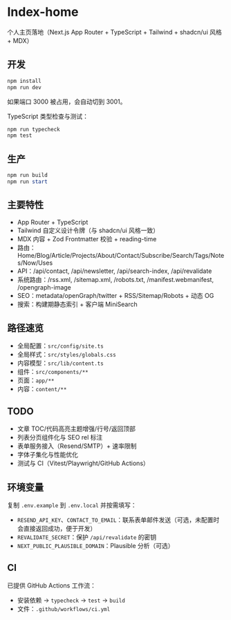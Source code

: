 # Index-home

个人主页落地（Next.js App Router + TypeScript + Tailwind + shadcn/ui 风格 + MDX）

## 开发

```powershell
npm install
npm run dev
```

如果端口 3000 被占用，会自动切到 3001。

TypeScript 类型检查与测试：

```powershell
npm run typecheck
npm test
```

## 生产

```powershell
npm run build
npm run start
```

## 主要特性
- App Router + TypeScript
- Tailwind 自定义设计令牌（与 shadcn/ui 风格一致）
- MDX 内容 + Zod Frontmatter 校验 + reading-time
- 路由：Home/Blog/Article/Projects/About/Contact/Subscribe/Search/Tags/Notes/Now/Uses
- API：/api/contact, /api/newsletter, /api/search-index, /api/revalidate
- 系统路由：/rss.xml, /sitemap.xml, /robots.txt, /manifest.webmanifest, /opengraph-image
- SEO：metadata/openGraph/twitter + RSS/Sitemap/Robots + 动态 OG
- 搜索：构建期静态索引 + 客户端 MiniSearch

## 路径速览
- 全局配置：`src/config/site.ts`
- 全局样式：`src/styles/globals.css`
- 内容模型：`src/lib/content.ts`
- 组件：`src/components/**`
- 页面：`app/**`
- 内容：`content/**`

## TODO
- 文章 TOC/代码高亮主题增强/行号/返回顶部
- 列表分页组件化与 SEO rel 标注
- 表单服务接入（Resend/SMTP）+ 速率限制
- 字体子集化与性能优化
- 测试与 CI（Vitest/Playwright/GitHub Actions）

## 环境变量
复制 `.env.example` 到 `.env.local` 并按需填写：

- `RESEND_API_KEY`、`CONTACT_TO_EMAIL`：联系表单邮件发送（可选，未配置时会直接返回成功，便于开发）
- `REVALIDATE_SECRET`：保护 `/api/revalidate` 的密钥
- `NEXT_PUBLIC_PLAUSIBLE_DOMAIN`：Plausible 分析（可选）

## CI
已提供 GitHub Actions 工作流：

- 安装依赖 → `typecheck` → `test` → `build`
- 文件：`.github/workflows/ci.yml`